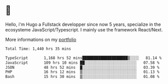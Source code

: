 # 👋 

Hello, i'm Hugo a Fullstack developper since now 5 years, specialize in the ecosysteme JavaScript/Typescript. I mainly use the framework React/Next.

More informations on my [portfolio](https://hcampos.fr)

<!--START_SECTION:waka-->

```txt
Total Time: 1,440 hrs 35 mins

TypeScript       1,168 hrs 52 mins████████████████████▒░░░░   81.14 %
JavaScript       109 hrs 10 mins ██░░░░░░░░░░░░░░░░░░░░░░░   07.58 %
JSON             48 hrs 52 mins  █░░░░░░░░░░░░░░░░░░░░░░░░   03.39 %
PHP              16 hrs 12 mins  ▒░░░░░░░░░░░░░░░░░░░░░░░░   01.13 %
Bash             15 hrs 30 mins  ▒░░░░░░░░░░░░░░░░░░░░░░░░   01.08 %
```

<!--END_SECTION:waka-->
